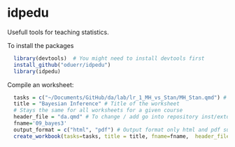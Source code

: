 idpedu
======

Usefull tools for teaching statistics.

To install the packages
```r
  library(devtools)  # You might need to install devtools first
  install_github("oduerr/idpedu") 
  library(idpedu)
```

Compile an worksheet:
```r
  tasks = c("~/Documents/GitHub/da/lab/lr_1_MH_vs_Stan/MH_Stan.qmd") # list of tasks (can also be one)
  title = "Bayesian Inference" # Title of the worksheet
  # Stays the same for all worksheets for a given course
  header_file = "da.qmd" # To change / add go into repository inst/extdata
  fname='09_bayes3'
  output_format = c("html", "pdf") # Output format only html and pdf supported at the moment
  create_workbook(tasks=tasks, title = title, fname=fname,  header_file=header_file, output_format=output_format)
```